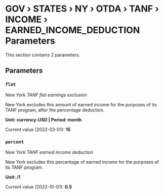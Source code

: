 # GOV › STATES › NY › OTDA › TANF › INCOME › EARNED_INCOME_DEDUCTION Parameters

This section contains 2 parameters.

## Parameters

### `flat`
*New York TANF flat earnings exclusion*

New York excludes this amount of earned income for the purposes of its TANF program, after the percentage deduction.

**Unit: currency-USD | Period: month**

Current value (2022-03-01): **15**


### `percent`
*New York TANF earned income deduction*

New York excludes this percentage of earned income for the purposes of its TANF program.

**Unit: /1**

Current value (2022-10-01): **0.5**

